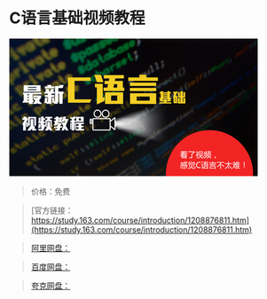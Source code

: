 # C语言基础视频教程

![img](../../../assets/study163/free/86ded84c53f64bb49dbeed2e48acda56.jpg)

> 价格：免费

> [官方链接：https://study.163.com/course/introduction/1208876811.htm](https://study.163.com/course/introduction/1208876811.htm)

> [阿里网盘：]()

> [百度网盘：]()

> [夸克网盘：]()
